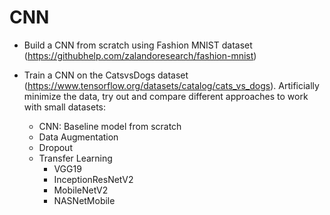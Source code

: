 # CNN


- Build a CNN from scratch using Fashion MNIST dataset (https://githubhelp.com/zalandoresearch/fashion-mnist)



- Train a CNN on the CatsvsDogs dataset (https://www.tensorflow.org/datasets/catalog/cats_vs_dogs). Artificially minimize the data, try out and compare different approaches to work with small datasets:
  - CNN: Baseline model from scratch
  - Data Augmentation
  - Dropout
  - Transfer Learning
    - VGG19
    - InceptionResNetV2
    - MobileNetV2
    - NASNetMobile
